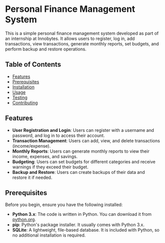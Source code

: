 # Personal Finance Management System

This is a simple personal finance management system developed as part of an internship at Innobytes. It allows users to register, log in, add transactions, view transactions, generate monthly reports, set budgets, and perform backup and restore operations.

## Table of Contents

- [Features](#features)
- [Prerequisites](#prerequisites)
- [Installation](#installation)
- [Usage](#usage)
- [Testing](#testing)
- [Contributing](#contributing)

## Features

- **User Registration and Login**: Users can register with a username and password, and log in to access their account.
- **Transaction Management**: Users can add, view, and delete transactions (income/expense).
- **Monthly Reports**: Users can generate monthly reports to view their income, expenses, and savings.
- **Budgeting**: Users can set budgets for different categories and receive warnings if they exceed their budget.
- **Backup and Restore**: Users can create backups of their data and restore it if needed.

## Prerequisites

Before you begin, ensure you have the following installed:

- **Python 3.x**: The code is written in Python. You can download it from [python.org](https://www.python.org/downloads/).
- **pip**: Python's package installer. It usually comes with Python 3.x.
- **SQLite**: A lightweight, file-based database. It is included with Python, so no additional installation is required.
